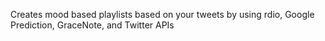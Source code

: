 Creates mood based playlists based on your tweets by using rdio, Google Prediction, GraceNote, and Twitter APIs